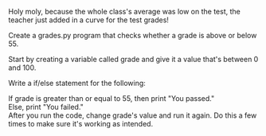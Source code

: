 Holy moly, because the whole class's average was low on the test, the teacher just added in a curve for the test grades!

Create a grades.py program that checks whether a grade is above or below 55.

Start by creating a variable called grade and give it a value that's between 0 and 100.

Write a if/else statement for the following:

If grade is greater than or equal to 55, then print "You passed."</br>
Else, print "You failed."</br>
After you run the code, change grade's value and run it again. Do this a few times to make sure it's working as intended.
